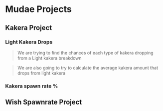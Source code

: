 # Mudae Projects

## Kakera Project
### Light Kakera Drops
> We are trying to find the chances of each type of kakera dropping from a Light kakera breakdown

> We are also going to try to calculate the average kakera amount that drops from light kakera

### Kakera spawn rate %
> 

## Wish Spawnrate Project
### 
